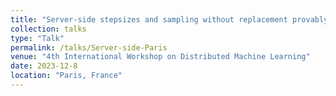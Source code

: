 ```yaml
---
title: "Server-side stepsizes and sampling without replacement provably help in federated optimization"
collection: talks
type: "Talk"
permalink: /talks/Server-side-Paris
venue: "4th International Workshop on Distributed Machine Learning"
date: 2023-12-8
location: "Paris, France"
---
```

